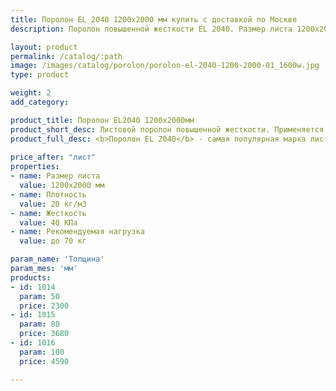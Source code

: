 ```yaml
---
title: Поролон EL 2040 1200х2000 мм купить с доставкой по Москве
description: Поролон повышенной жесткости EL 2040. Размер листа 1200х2000 мм. Купить в розницу с доставкой по Москве в интернет-магазине Поролоныча.

layout: product
permalink: /catalog/:path
image: /images/catalog/porolon/porolon-el-2040-1200-2000-01_1600w.jpg
type: product

weight: 2
add_category: 

product_title: Поролон EL2040 1200x2000мм
product_short_desc: Листовой поролон повышенной жесткости. Применяется в качестве наполнителя для мягкой мебели.
product_full_desc: <b>Поролон EL 2040</b> - самая популярная марка листового поролона повышенной жесткости. Благодаря оптимальному сочетанию практичности, удобства использования и стоимости, широко применяется в самых различных отраслях.
        
price_after: "лист"
properties:
- name: Размер листа
  value: 1200х2000 мм
- name: Плотность
  value: 20 кг/м3
- name: Жесткость
  value: 40 КПа
- name: Рекомендуемая нагрузка
  value: до 70 кг

param_name: 'Толщина'
param_mes: 'мм'
products:
- id: 1014
  param: 50
  price: 2300
- id: 1015
  param: 80
  price: 3680
- id: 1016
  param: 100
  price: 4590

---
```

